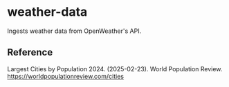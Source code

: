 # weather-data
Ingests weather data from OpenWeather's API.

## Reference
Largest Cities by Population 2024. (2025-02-23). World Population Review. https://worldpopulationreview.com/cities
